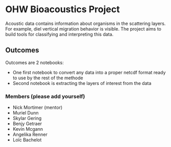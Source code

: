 # OHW Bioacoustics Project
Acoustic data contains information about organisms in the scattering layers. For example, diel vertical migration behavior is visible. The project aims to build tools for classifying and interpreting this data.

## Outcomes
Outcomes are 2 notebooks:
- One first notebook to convert any data into a proper netcdf format ready to use by the rest of the methode
- Second notebook is extracting the layers of interest from the data


### Members (please add yourself)
- Nick Mortimer (mentor)
- Muriel Dunn
- Skylar Gering
- Benjy Getraer
- Kevin Mcgann
- Angelika Renner
- Loïc Bachelot